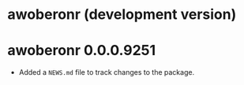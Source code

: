 # awoberonr (development version)

# awoberonr 0.0.0.9251

* Added a `NEWS.md` file to track changes to the package.
